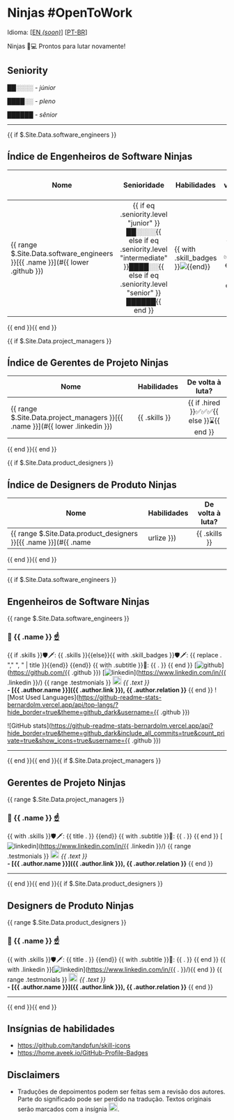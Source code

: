# Ninjas #OpenToWork

Idioma: [[EN _(soon)_](.)] [[PT-BR](/README.md)]

Ninjas 🥷💻 Prontos para lutar novamente!

## Seniority

██░░░░ - _júnior_

████░░ - _pleno_

██████ - _sênior_

<hr />

{{ if $.Site.Data.software_engineers }}
## Índice de Engenheiros de Software Ninjas <a id="se_index"></a>

Nome | Senioridade | Habilidades | De volta à luta?
-- | :--: | -- | :--:
{{ range $.Site.Data.software_engineers }}[{{ .name }}](#{{ lower .github }}) | {{ if eq .seniority.level "junior" }}██░░░░{{ else if eq .seniority.level "intermediate" }}████░░{{ else if eq .seniority.level "senior" }}██████{{ end }} | {{ with .skill_badges }}<img src="https://skillicons.dev/icons?perline=9&theme=dark&i={{ . }}" />{{end}} | {{ if .hired }}✅✅✅{{ else }}⌛{{ end }}
{{ end }}{{ end }}

{{ if $.Site.Data.project_managers }}
## Índice de Gerentes de Projeto Ninjas <a id="pm_index"></a>

Nome | Habilidades | De volta à luta?
--- | --- | :--:
{{ range $.Site.Data.project_managers }}[{{ .name }}](#{{ lower .linkedin }}) | {{ .skills }} | {{ if .hired }}✅✅✅{{ else }}⌛{{ end }}
{{ end }}{{ end }}

{{ if $.Site.Data.product_designers }}
## Índice de Designers de Produto Ninjas <a id="pd_index"></a>

Nome | Habilidades | De volta à luta?
--- | --- | :--:
{{ range $.Site.Data.product_designers }}[{{ .name }}](#{{ .name | urlize }}) | {{ .skills }} | {{ if .hired }}✅✅✅{{ else }}⌛{{ end }}
{{ end }}{{ end }}
<hr />

{{ if $.Site.Data.software_engineers }}

## Engenheiros de Software Ninjas

{{ range $.Site.Data.software_engineers }}
### 🥷 {{ .name }} <a id="{{ lower .github }}"></a> [☝️](#se_index)

{{ if .skills }}🛡️🗡️: {{ .skills }}{{else}}{{ with .skill_badges }}🛡️🗡️: {{ replace . "," ", " | title }}{{end}}
{{end}}
{{ with .subtitle }}📜: {{ . }}
{{ end }}
[![github](https://img.shields.io/badge/GitHub-181717.svg?style=for-the-badge&logo=GitHub&logoColor=white)](https://github.com/{{ .github }})
[![linkedin](https://img.shields.io/badge/LinkedIn-0A66C2.svg?style=for-the-badge&logo=LinkedIn&logoColor=white)](https://www.linkedin.com/in/{{ .linkedin }}/)
{{ range .testmonials }}
<img width="20em" height="20em" src="https://upload.wikimedia.org/wikipedia/commons/0/00/Icon-badge.svg" /> _{{ .text }}_\
**- [{{ .author.name }}]({{ .author.link }}), {{ .author.relation }}**
{{ end }}
![Most Used Languages](https://github-readme-stats-bernardolm.vercel.app/api/top-langs/?hide_border=true&theme=github_dark&username={{ .github }})

![GitHub stats](https://github-readme-stats-bernardolm.vercel.app/api?hide_border=true&theme=github_dark&include_all_commits=true&count_private=true&show_icons=true&username={{ .github }})
<hr />
{{ end }}{{ end }}{{ if $.Site.Data.project_managers }}

## Gerentes de Projeto Ninjas

{{ range $.Site.Data.project_managers }}
### 🥷 {{ .name }} <a id="{{ lower .linkedin }}"></a> [☝️](#pm_index)

{{ with .skills }}🛡️🗡️: {{ title . }}
{{end}}
{{ with .subtitle }}📜: {{ . }}
{{ end }}
[![linkedin](https://img.shields.io/badge/LinkedIn-0A66C2.svg?style=for-the-badge&logo=LinkedIn&logoColor=white)](https://www.linkedin.com/in/{{ .linkedin }}/)
{{ range .testmonials }}
<img width="20em" height="20em" src="https://upload.wikimedia.org/wikipedia/commons/0/00/Icon-badge.svg" /> _{{ .text }}_\
**- [{{ .author.name }}]({{ .author.link }}), {{ .author.relation }}**
{{ end }}
<hr />
{{ end }}{{ end }}{{ if $.Site.Data.product_designers }}

## Designers de Produto Ninjas

{{ range $.Site.Data.product_designers }}
### 🥷 {{ .name }} <a id="{{ .name | urlize }}"></a> [☝️](#pd_index)

{{ with .skills }}🛡️🗡️: {{ title . }}
{{end}}
{{ with .subtitle }}📜: {{ . }}
{{ end }}
{{ with .linkedin }}[![linkedin](https://img.shields.io/badge/LinkedIn-0A66C2.svg?style=for-the-badge&logo=LinkedIn&logoColor=white)](https://www.linkedin.com/in/{{ . }}/){{ end }}
{{ range .testmonials }}
<img width="20em" height="20em" src="https://upload.wikimedia.org/wikipedia/commons/0/00/Icon-badge.svg" /> _{{ .text }}_\
**- [{{ .author.name }}]({{ .author.link }}), {{ .author.relation }}**
{{ end }}
<hr />

{{ end }}{{ end }}

## Insígnias de habilidades

- <https://github.com/tandpfun/skill-icons>
- <https://home.aveek.io/GitHub-Profile-Badges>

## Disclaimers

- Traduções de depoimentos podem ser feitas sem a revisão dos autores. Parte do significado pode ser perdido na tradução. Textos originais serão marcados com a insígnia <img width="20em" height="20em" src="https://upload.wikimedia.org/wikipedia/commons/0/00/Icon-badge.svg" />.
